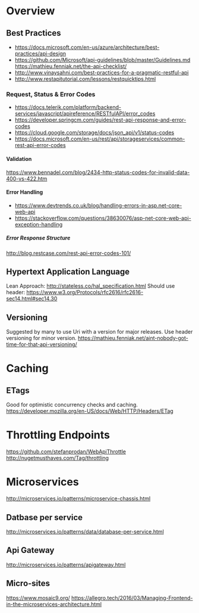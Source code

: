 # Overview

## Best Practices
* https://docs.microsoft.com/en-us/azure/architecture/best-practices/api-design
* https://github.com/Microsoft/api-guidelines/blob/master/Guidelines.md
https://mathieu.fenniak.net/the-api-checklist/
* http://www.vinaysahni.com/best-practices-for-a-pragmatic-restful-api
* http://www.restapitutorial.com/lessons/restquicktips.html

### Request, Status & Error Codes
* https://docs.telerik.com/platform/backend-services/javascript/apireference/RESTfulAPI/error_codes
* https://developer.springcm.com/guides/rest-api-response-and-error-codes
* https://cloud.google.com/storage/docs/json_api/v1/status-codes
* https://docs.microsoft.com/en-us/rest/api/storageservices/common-rest-api-error-codes

#### Validation
https://www.bennadel.com/blog/2434-http-status-codes-for-invalid-data-400-vs-422.htm

#### Error Handling
* https://www.devtrends.co.uk/blog/handling-errors-in-asp.net-core-web-api
* https://stackoverflow.com/questions/38630076/asp-net-core-web-api-exception-handling

##### Error Response Structure
http://blog.restcase.com/rest-api-error-codes-101/

## Hypertext Application Language
Lean Approach: http://stateless.co/hal_specification.html
Should use header: https://www.w3.org/Protocols/rfc2616/rfc2616-sec14.html#sec14.30

## Versioning
Suggested by many to use Uri with a version for major releases.  Use header versioning for minor version.
https://mathieu.fenniak.net/aint-nobody-got-time-for-that-api-versioning/

# Caching
## ETags
Good for optimistic concurrency checks and caching.
https://developer.mozilla.org/en-US/docs/Web/HTTP/Headers/ETag

# Throttling Endpoints
https://github.com/stefanprodan/WebApiThrottle
http://nugetmusthaves.com/Tag/throttling

# Microservices
http://microservices.io/patterns/microservice-chassis.html

## Datbase per service
http://microservices.io/patterns/data/database-per-service.html

## Api Gateway
http://microservices.io/patterns/apigateway.html

## Micro-sites
https://www.mosaic9.org/
https://allegro.tech/2016/03/Managing-Frontend-in-the-microservices-architecture.html
